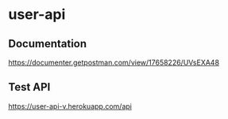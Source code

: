 # user-api

## Documentation
https://documenter.getpostman.com/view/17658226/UVsEXA48

## Test API
https://user-api-v.herokuapp.com/api
